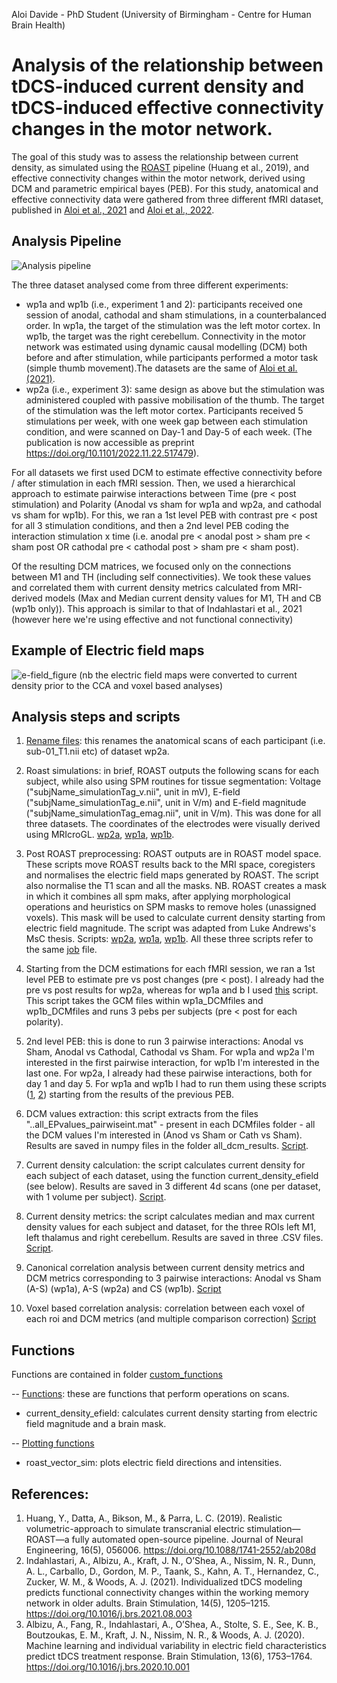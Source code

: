 Aloi Davide - PhD Student (University of Birmingham - Centre for Human Brain Health)

# Analysis of the relationship between tDCS-induced current density and tDCS-induced effective connectivity changes in the motor network.

The goal of this study was to assess the relationship between current density, as simulated using the [ROAST](https://github.com/andypotatohy/roast#5-outputs-of-roast-software) pipeline (Huang et al., 2019), and effective connectivity changes within the motor network, derived using DCM and parametric empirical bayes (PEB). For this study, anatomical and effective connectivity data were gathered from three different fMRI dataset, published in [Aloi et al., 2021](https://www.sciencedirect.com/science/article/pii/S1053811921010533?via%3Dihub) and [Aloi et al., 2022](https://doi.org/10.1101/2022.11.22.517479).

## Analysis Pipeline
![Analysis pipeline](https://github.com/davide-aloi/wp1_2_roast/blob/main/figures/exp%20diagram%20wp1%20-%20Page%201.png)


The three dataset analysed come from three different experiments: 
- wp1a and wp1b (i.e., experiment 1 and 2): participants received one session of anodal, cathodal and sham stimulations, in a counterbalanced order. In wp1a, the target of the stimulation was the left motor cortex. In wp1b, the target was the right cerebellum. Connectivity in the motor network was estimated using dynamic causal modelling (DCM) both before and after stimulation, while participants performed a motor task (simple thumb movement).The datasets are the same of [Aloi et al. (2021)](https://www.sciencedirect.com/science/article/pii/S1053811921010533?via%3Dihub).
- wp2a (i.e., experiment 3): same design as above but the stimulation was administered coupled with passive mobilisation of the thumb. The target of the stimulation was the left motor cortex. Participants received 5 stimulations per week, with one week gap between each stimulation condition, and were scanned on Day-1 and Day-5 of each week. (The publication is now accessible as preprint https://doi.org/10.1101/2022.11.22.517479). 

For all datasets we first used DCM to estimate effective connectivity before / after stimulation in each fMRI session. Then, we used a hierarchical approach to estimate pairwise interactions between Time (pre < post stimulation) and Polarity (Anodal vs sham for wp1a and wp2a, and cathodal vs sham for wp1b). For this, we ran a 1st level PEB with contrast pre < post for all 3 stimulation conditions, and then a 2nd level PEB coding the interaction stimulation x time (i.e. anodal pre < anodal post > sham pre < sham post OR cathodal pre < cathodal post > sham pre < sham post).

Of the resulting DCM matrices, we focused only on the connections between M1 and TH (including self connectivities). We took these values and correlated them with current density metrics calculated from MRI-derived models (Max and Median current density values for M1, TH and CB (wp1b only)). This approach is similar to that of Indahlastari et al., 2021 (however here we're using effective and not functional connectivity)



## Example of Electric field maps
![e-field_figure](https://user-images.githubusercontent.com/4202630/149754221-386e4582-4a39-4723-8e4f-cd94f999f839.png)
(nb the electric field maps were converted to current density prior to the CCA and voxel based analyses)

## Analysis steps and scripts

1) [Rename files](https://github.com/Davi93/wp1_2_roast/blob/main/wp2a_roast_1_rename_scans.py): this renames the anatomical scans of each participant (i.e. sub-01_T1.nii etc) of dataset wp2a. 
2) Roast simulations: in brief, ROAST outputs the following scans for each subject, while also using SPM routines for tissue segmentation: Voltage ("subjName_simulationTag_v.nii", unit in mV), E-field ("subjName_simulationTag_e.nii", unit in V/m) and E-field magnitude ("subjName_simulationTag_emag.nii", unit in V/m). This was done for all three datasets. The coordinates of the electrodes were visually derived using MRIcroGL. [wp2a](https://github.com/Davi93/wp1_2_roast/blob/main/wp2a_roast_2_roast_simulation.m), [wp1a](https://github.com/Davi93/wp1_2_roast/blob/main/wp1a_roast_2_roast_simulation.m), [wp1b](https://github.com/Davi93/wp1_2_roast/blob/main/wp1b_roast_2_roast_simulation.m). 

3) Post ROAST preprocessing: ROAST outputs are in ROAST model space. These scripts move ROAST results back to the MRI space, coregisters and normalises the electric field maps generated by ROAST. The script also normalise the T1 scan and all the masks. NB. ROAST creates a mask in which it combines all spm maks, after applying morphological operations and heuristics on SPM masks to remove holes (unassigned voxels). This mask will be used to calculate current density starting from electric field magnitude. The script was adapted from Luke Andrews's MsC thesis. Scripts: [wp2a](https://github.com/Davi93/wp1_2_roast/blob/main/wp2a_roast_3_post_roast_preprocessing.m), [wp1a](https://github.com/Davi93/wp1_2_roast/blob/main/wp1a_roast_3_post_roast_preprocessing.m), [wp1b](https://github.com/Davi93/wp1_2_roast/blob/main/wp1b_roast_3_post_roast_preprocessing.m). All these three scripts refer to the same [job](https://github.com/Davi93/wp1_2_roast/blob/main/wp2a_roast_3_post_roast_preprocessing_job.m) file.
4) Starting from the DCM estimations for each fMRI session, we ran a 1st level PEB to estimate pre vs post changes (pre < post). I already had the pre vs post results for wp2a, whereas for wp1a and b I used [this](https://github.com/Davi93/wp1_2_roast/blob/main/wp1a_roast_4_1_run_and_extract_single_dcms.m) script. This script takes the GCM files within wp1a_DCMfiles and wp1b_DCMfiles and runs 3 pebs per subjects (pre < post for each polarity).
5) 2nd level PEB: this is done to run 3 pairwise interactions: Anodal vs Sham, Anodal vs Cathodal, Cathodal vs Sham. For wp1a and wp2a I'm interested in the first pairwise interaction, for wp1b I'm interested in the last one. For wp2a, I already had these pairwise interactions, both for day 1 and day 5. For wp1a and wp1b I had to run them using these scripts ([1](https://github.com/Davi93/wp1_2_roast/blob/main/wp1a_roast_4_3_run_pairwise_int.m), [2](https://github.com/Davi93/wp1_2_roast/blob/main/wp1b_roast_4_3_run_pairwise_int.m)) starting from the results of the previous PEB. 
6) DCM values extraction: this script extracts from the files "..all_EPvalues_pairwiseint.mat" - present in each DCMfiles folder - all the DCM values I'm interested in (Anod vs Sham or Cath vs Sham). Results are saved in numpy files in the folder all_dcm_results. [Script](https://github.com/Davi93/wp1_2_roast/blob/main/wp_all_4_3_DCM_matrices_extraction_pairwiseint.ipynb).
7) Current density calculation: the script calculates current density for each subject of each dataset, using the function current_density_efield (see below). Results are saved in 3 different 4d scans (one per dataset, with 1 volume per subject). [Script](https://github.com/Davi93/wp1_2_roast/blob/main/wp_all_6_current_density_calculation.ipynb).
8) Current density metrics: the script calculates median and max current density values for each subject and dataset, for the three ROIs left M1, left thalamus and right cerebellum. Results are saved in three .CSV files. [Script](https://github.com/Davi93/wp1_2_roast/blob/main/wp_all_7_current_density_metrics.ipynb).
9) Canonical correlation analysis between current density metrics and DCM metrics corresponding to 3 pairwise interactions: Anodal vs Sham (A-S) (wp1a), A-S (wp2a) and CS (wp1b). [Script](https://github.com/Davi93/wp1_2_roast/blob/main/wp_all_8_current_density_cor_pairwise_interactions.ipynb)
10) Voxel based correlation analysis: correlation between each voxel of each roi and DCM metrics (and multiple comparison correction) [Script](https://github.com/Davi93/wp1_2_roast/blob/main/wp_all_cor_cd_dcm.ipynb)

## Functions
Functions are contained in folder [custom_functions](https://github.com/Davi93/wp1_2_roast/tree/main/custom_functions)

-- [Functions](https://github.com/Davi93/wp1_2_roast/blob/main/custom_functions/maps_functions.py): these are functions that perform operations on scans.
- current_density_efield: calculates current density starting from electric field magnitude and a brain mask. 

-- [Plotting functions](https://github.com/Davi93/wp1_2_roast/blob/main/custom_functions/plotting_functions.py)
- roast_vector_sim: plots electric field directions and intensities. 


## References:
1) Huang, Y., Datta, A., Bikson, M., & Parra, L. C. (2019). Realistic volumetric-approach to simulate transcranial electric stimulation—ROAST—a fully automated open-source pipeline. Journal of Neural Engineering, 16(5), 056006. https://doi.org/10.1088/1741-2552/ab208d
2) Indahlastari, A., Albizu, A., Kraft, J. N., O’Shea, A., Nissim, N. R., Dunn, A. L., Carballo, D., Gordon, M. P., Taank, S., Kahn, A. T., Hernandez, C., Zucker, W. M., & Woods, A. J. (2021). Individualized tDCS modeling predicts functional connectivity changes within the working memory network in older adults. Brain Stimulation, 14(5), 1205–1215. https://doi.org/10.1016/j.brs.2021.08.003
3) Albizu, A., Fang, R., Indahlastari, A., O’Shea, A., Stolte, S. E., See, K. B., Boutzoukas, E. M., Kraft, J. N., Nissim, N. R., & Woods, A. J. (2020). Machine learning and individual variability in electric field characteristics predict tDCS treatment response. Brain Stimulation, 13(6), 1753–1764. https://doi.org/10.1016/j.brs.2020.10.001

